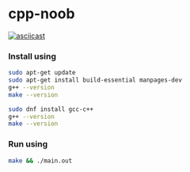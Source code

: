 # cpp-noob

[![asciicast](https://asciinema.org/a/d7DHHwwuyOVXfTimhSCzGlrRY.svg?t=1)](https://asciinema.org/a/d7DHHwwuyOVXfTimhSCzGlrRY?t=1)

### Install using 
```bash
sudo apt-get update
sudo apt-get install build-essential manpages-dev
g++ --version
make --version
```
```bash
sudo dnf install gcc-c++
g++ --version
make --version
```

### Run using
```bash
make && ./main.out
```